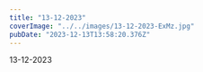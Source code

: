 ```yaml
---
title: "13-12-2023"
coverImage: "../../images/13-12-2023-ExMz.jpg"
pubDate: "2023-12-13T13:58:20.376Z"
---
```


13-12-2023
